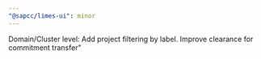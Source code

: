 ```yaml
---
"@sapcc/limes-ui": minor
---
```


Domain/Cluster level: Add project filtering by label. Improve clearance for commitment transfer"
